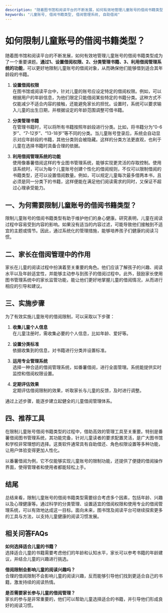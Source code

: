 ```yaml
---
description: "随着图书馆和阅读平台的不断发展，如何有效地管理儿童账号的借阅书籍类型成为了一个重要课题。**通过1、设置借阅权限、2、分类管理书籍、3、利用借阅管理系统的功能**，可以更好地限制儿童账号的借阅对象，从而确保他们能够借到适合其年龄段的书籍。"
keywords: "儿童账号, 借阅书籍类型, 借阅管理系统, 自助借阅"
---
```

# 如何限制儿童账号的借阅书籍类型？

随着图书馆和阅读平台的不断发展，如何有效地管理儿童账号的借阅书籍类型成为了一个重要课题。**通过1、设置借阅权限、2、分类管理书籍、3、利用借阅管理系统的功能**，可以更好地限制儿童账号的借阅对象，从而确保他们能够借到适合其年龄段的书籍。

1. **设置借阅权限**  
   在图书馆或阅读平台中，针对儿童的账号应设定特定的借阅权限。例如，可以根据用户的年龄信息，为他们限定只能借阅某些特定的书籍分类。这种方式不仅能减少不适合内容的接触，还能避免家长的担忧。设置时，系统可以要求输入儿童的出生日期，并根据设定的年龄范围调整可借书籍。

2. **分类管理书籍**  
   在管理书籍时，可以将所有书籍按照年龄段进行分类。比如，将书籍分为“0-6岁”、“7-12岁”、“13-18岁”等不同的分类。当儿童账号登录后，系统会自动显示对应年龄段的书籍，其他分类则会被隐藏。这样的分类方法更直观，也利于儿童在选择书籍时具备合理的依据。

3. **利用借阅管理系统的功能**  
   使用像番薯借阅这样的专业图书管理系统，能够实现更灵活的存取控制。使用该系统时，可以为每个儿童账号创建个性化的借阅规则，不仅可以限制借阅的书籍类型，还可以设置借阅数量。例如，可以规定儿童每次最多借两本书，且必须是同一分类下的书籍，这样便能在满足他们阅读需求的同时，又保证不超过心理承受能力。

## 一、为何需要限制儿童账号的借阅书籍类型？

限制儿童账号的借阅书籍类型有助于维护他们的身心健康。研究表明，儿童在阅读过程中容易受到内容的影响。如果没有适当的内容过滤，可能导致他们接触到不适宜的主题或情节。因此，通过系统化的管理措施，能够培养孩子们健康的阅读习惯。

## 二、家长在借阅管理中的作用

家长在儿童的阅读过程中扮演着至关重要的角色。他们应该了解孩子的兴趣、阅读水平以及年龄适宜性，并能够主动参与到孩子的借阅过程中。此外，鼓励家长使用图书管理系统中的家长监管功能，能让他们更好地掌握儿童的借阅情况，从而进行相应的引导和建议。

## 三、实施步骤

为了有效实施儿童账号的借阅限制，可以采取以下步骤：

1. **收集儿童个人信息**  
   在儿童注册时，需收集必要的个人信息，比如年龄、爱好等。

2. **设置分类标准**  
   依据收集到的信息，对书籍进行分类并设置标准。

3. **运用专业管理系统**  
   选择一种合适的借阅管理系统，如番薯借阅，进行全面管理。系统能提供实时监控和借阅权限设置。

4. **定期评估效果**  
   定期评估借阅限制的效果，听取家长与儿童的反馈，及时进行调整。

通过上述步骤，能逐步建立起健全的儿童借阅管理体系。

## 四、推荐工具

在限制儿童账号借阅书籍类型的过程中，借助高效的管理工具至关重要。特别是番薯借阅图书管理系统，其功能完备，针对儿童读者的要求配置灵活，是广大图书馆和学校非常理想的选择。这类软件通常具有自助借还、角色权限设置等多种功能，让用户体验变得更加人性化。

以番薯借阅为例，它不仅能够实现儿童账号的限制功能，还提供了便捷的借阅操作界面，使得管理者和使用者都能轻松上手。

## 结尾

总结来看，限制儿童账号的借阅书籍类型需要综合考虑多个因素，包括年龄、兴趣以及心理健康等。通过科学的分类管理、设置适宜的借阅权限和使用专业的借阅管理系统，可以有效地达成这一目标。面向未来，图书馆及阅读平台可继续探索更多的工具与方法，以支持儿童健康的阅读习惯发展。

## 相关问答FAQs

**如何选择适合儿童的书籍？**  
选择适合儿童的书籍需要考虑他们的年龄和认知水平，家长可以参考书籍的年龄建议，并结合儿童的兴趣进行挑选。

**借阅限制会影响儿童的阅读兴趣吗？**  
合理的借阅限制不会影响儿童的阅读兴趣，反而能够引导他们找到更适合自己的书籍，激发持续的阅读热情。

**是否需要家长参与儿童的借阅管理？**  
家长的参与是非常重要的，他们可以帮助儿童选择适合的书籍，并引导他们形成良好的阅读习惯。
